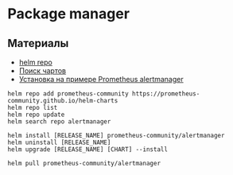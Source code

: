 # Package manager

## Материалы
- [helm repo](https://helm.sh/docs/helm/helm_repo/)
- [Поиск чартов](https://artifacthub.io/)
- [Установка на примере Prometheus alertmanager](https://artifacthub.io/packages/helm/prometheus-community/alertmanager)

```shell script
helm repo add prometheus-community https://prometheus-community.github.io/helm-charts
helm repo list
helm repo update
helm search repo alertmanager

helm install [RELEASE_NAME] prometheus-community/alertmanager
helm uninstall [RELEASE_NAME]
helm upgrade [RELEASE_NAME] [CHART] --install

helm pull prometheus-community/alertmanager
```
